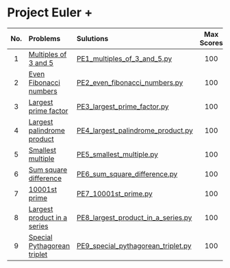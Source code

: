 # Project Euler +

| No. | Problems | Sulutions | Max Scores | Difficulty |
|:---:|:---------|:----------|:----------:|:----------:|
| 1 | [Multiples of 3 and 5](https://www.hackerrank.com/contests/projecteuler/challenges/euler001) | [PE1_multiples_of_3_and_5.py](https://github.com/quqixun/Hackerrank_Python/blob/master/ProjectEulerPlus/PE1_multiples_of_3_and_5.py) | 100 | Easy |
| 2 | [Even Fibonacci numbers](https://www.hackerrank.com/contests/projecteuler/challenges/euler002) | [PE2_even_fibonacci_numbers.py](https://github.com/quqixun/Hackerrank_Python/blob/master/ProjectEulerPlus/PE2_even_fibonacci_numbers.py) | 100 | Easy |
| 3 | [Largest prime factor](https://www.hackerrank.com/contests/projecteuler/challenges/euler003) | [PE3_largest_prime_factor.py](https://github.com/quqixun/Hackerrank_Python/blob/master/ProjectEulerPlus/PE3_largest_prime_factor.py) | 100 | Easy |
| 4 | [Largest palindrome product](https://www.hackerrank.com/contests/projecteuler/challenges/euler004) | [PE4_largest_palindrome_product.py](https://github.com/quqixun/Hackerrank_Python/blob/master/ProjectEulerPlus/PE4_largest_palindrome_product.py) | 100 | Medium |
| 5 | [Smallest multiple](https://www.hackerrank.com/contests/projecteuler/challenges/euler005) | [PE5_smallest_multiple.py](https://github.com/quqixun/Hackerrank_Python/blob/master/ProjectEulerPlus/PE5_smallest_multiple.py) | 100 | Medium |
| 6 | [Sum square difference](https://www.hackerrank.com/contests/projecteuler/challenges/euler006) | [PE6_sum_square_difference.py](https://github.com/quqixun/Hackerrank_Python/blob/master/ProjectEulerPlus/PE6_sum_square_difference.py) | 100 | Easy |
| 7 | [10001st prime](https://www.hackerrank.com/contests/projecteuler/challenges/euler007) | [PE7_10001st_prime.py](https://github.com/quqixun/Hackerrank_Python/blob/master/ProjectEulerPlus/PE7_10001st_prime.py) | 100 | Easy |
| 8 | [Largest product in a series](https://www.hackerrank.com/contests/projecteuler/challenges/euler008/problem) | [PE8_largest_product_in_a_series.py](https://github.com/quqixun/Hackerrank_Python/blob/master/ProjectEulerPlus/PE8_largest_product_in_a_series.py) | 100 | Easy |
| 9 | [Special Pythagorean triplet](https://www.hackerrank.com/contests/projecteuler/challenges/euler009/submissions/code/1304361719) | [PE9_special_pythagorean_triplet.py](https://github.com/quqixun/Hackerrank_Python/blob/master/ProjectEulerPlus/PE9_special_pythagorean_triplet.py) | 100 | Easy |
